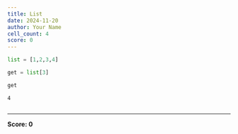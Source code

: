 ```yaml
---
title: List
date: 2024-11-20
author: Your Name
cell_count: 4
score: 0
---
```


```python
list = [1,2,3,4]
```


```python
get = list[3]
```


```python
get
```




    4




```python

```


---
**Score: 0**
